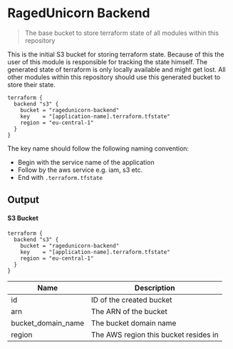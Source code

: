 # RagedUnicorn Backend

> The base bucket to store terraform state of all modules within this repository

This is the initial S3 bucket for storing terraform state. Because of this the user of this module is responsible for tracking the state himself. The generated state of terraform is only locally available and might get lost. All other modules within this repository should use this generated bucket to store their state.

```
terraform {
  backend "s3" {
    bucket = "ragedunicorn-backend"
    key    = "[application-name].terraform.tfstate"
    region = "eu-central-1"
  }
}
```

The key name should follow the following naming convention:

* Begin with the service name of the application
* Follow by the aws service e.g. iam, s3 etc.
* End with `.terraform.tfstate`

## Output

#### S3 Bucket

```
terraform {
  backend "s3" {
    bucket = "ragedunicorn-backend"
    key    = "[application-name].terraform.tfstate"
    region = "eu-central-1"
  }
}
```

| Name                   | Description                                    |
|------------------------|------------------------------------------------|
| id                     | ID of the created bucket                       |
| arn                    | The ARN of the bucket                          |
| bucket_domain_name     | The bucket domain name                         |
| region                 | The AWS region this bucket resides in          |
